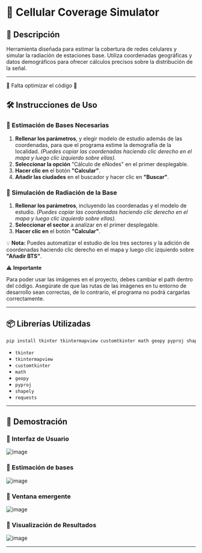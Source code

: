 # 📡 Cellular Coverage Simulator

## 🚀 Descripción
Herramienta diseñada para estimar la cobertura de redes celulares y simular la radiación de estaciones base. Utiliza coordenadas geográficas y datos demográficos para ofrecer cálculos precisos sobre la distribución de la señal.

---

🚧 Falta optimizar el código 👷

## 🛠️ Instrucciones de Uso

### 📍 Estimación de Bases Necesarias
1. **Rellenar los parámetros**, y elegir modelo de estudio además de las coordenadas, para que el programa estime la demografía de la localidad. *(Puedes copiar las coordenadas haciendo clic derecho en el mapa y luego clic izquierdo sobre ellas).*  
2. **Seleccionar la opción** "Cálculo de eNodes" en el primer desplegable.  
3. **Hacer clic en** el botón **"Calcular"**.  
4. **Añadir las ciudades** en el buscador y hacer clic en **"Buscar"**.  

### 📡 Simulación de Radiación de la Base
1. **Rellenar los parámetros**, incluyendo las coordenadas y el modelo de estudio. *(Puedes copiar las coordenadas haciendo clic derecho en el mapa y luego clic izquierdo sobre ellas).*  
2. **Seleccionar el sector** a analizar en el primer desplegable.  
3. **Hacer clic en** el botón **"Calcular"**.  

💡 **Nota:** Puedes automatizar el estudio de los tres sectores y la adición de coordenadas haciendo clic derecho en el mapa y luego clic izquierdo sobre **"Añadir BTS"**.  

⚠️ **Importante** <br/>

Para poder usar las imágenes en el proyecto, debes cambiar el path dentro del código. Asegúrate de que las rutas de las imágenes en tu entorno de desarrollo sean correctas, de lo contrario, el programa no podrá cargarlas correctamente.

---

## 📦 Librerías Utilizadas
```bash
pip install tkinter tkintermapview customtkinter math geopy pyproj shapely requests
```
- `tkinter`  
- `tkintermapview`  
- `customtkinter`  
- `math`  
- `geopy`  
- `pyproj`  
- `shapely`  
- `requests`  

---

## 🎥 Demostración
### 🔹 Interfaz de Usuario
![image](https://github.com/user-attachments/assets/51880250-810c-467e-9a76-bfe5a670f0b1)

### 🔹 Estimación de bases
![image](https://github.com/user-attachments/assets/5773b3d5-8129-484a-b3be-1d2bbf52165e)

### 🔹 Ventana emergente
![image](https://github.com/user-attachments/assets/e76aad59-0bcd-453d-adcb-76b964a97e1c)

### 🔹 Visualización de Resultados
![image](https://github.com/user-attachments/assets/6b722a73-f168-42fd-a18e-c718bf03a9dc)

---



